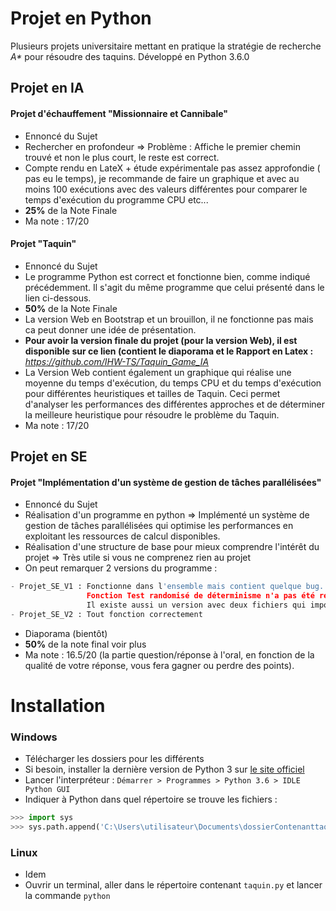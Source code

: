 
# Projet en Python 
Plusieurs projets universitaire mettant en pratique la stratégie de recherche _A*_ pour
résoudre des taquins.
Développé en Python 3.6.0

## Projet en IA

#### Projet d'échauffement "Missionnaire et Cannibale" 

- Ennoncé du Sujet
- Rechercher en profondeur => Problème : Affiche le premier chemin trouvé et non le plus court, le reste est correct. 
- Compte rendu en LateX + étude expérimentale pas assez approfondie ( pas eu le temps), je recommande de faire un graphique et avec au moins 100 exécutions avec des valeurs différentes pour comparer le temps d'exécution du programme CPU etc... 
- **25%** de la Note Finale
- Ma note : 17/20

#### Projet "Taquin"

- Ennoncé du Sujet
- Le programme Python est correct et fonctionne bien, comme indiqué précédemment. Il s'agit du même programme que celui présenté dans le lien ci-dessous.
- **50%** de la Note Finale
- La version Web en Bootstrap et un brouillon, il ne fonctionne pas mais ca peut donner une idée de présentation.
- **Pour avoir la version finale du projet (pour la version Web), il est disponible sur ce lien (contient le diaporama et le Rapport en Latex :** *https://github.com/IHW-TS/Taquin_Game_IA*
- La Version Web contient également un graphique qui réalise une moyenne du temps d'exécution, du temps CPU et du temps d'exécution pour différentes heuristiques et tailles de Taquin. Ceci permet d'analyser les performances des différentes approches et de déterminer la meilleure heuristique pour résoudre le problème du Taquin.
- Ma note : 17/20

## Projet en SE

#### Projet "Implémentation d'un système de gestion de tâches parallélisées"

- Ennoncé du Sujet
- Réalisation d'un programme en python => Implémenté un système de gestion de tâches parallélisées qui optimise les performances en exploitant les ressources de calcul disponibles.  
- Réalisation d'une structure de base pour mieux comprendre l'intérêt du projet => Très utile si vous ne comprenez rien au projet 
- On peut remarquer 2 versions du programme : 
```python
- Projet_SE_V1 : Fonctionne dans l'ensemble mais contient quelque bug.
                 Fonction Test randomisé de déterminisme n'a pas été réalisé. 
                 Il existe aussi un version avec deux fichiers qui imposé par le sujet.
- Projet_SE_V2 : Tout fonction correctement 
```
- Diaporama (bientôt)
- **50%** de la note final voir plus
- Ma note : 16.5/20 (la partie question/réponse à l'oral, en fonction de la qualité de votre réponse, vous fera gagner ou perdre des points).

# Installation
### Windows
- Télécharger les dossiers pour les différents 
- Si besoin, installer la dernière version de Python 3 sur 
[le site officiel](https://www.python.org/downloads/windows/)
- Lancer l'interpréteur : `Démarrer > Programmes > Python 3.6 > IDLE Python GUI`
- Indiquer à Python dans quel répertoire se trouve les fichiers :
```python
>>> import sys
>>> sys.path.append('C:\Users\utilisateur\Documents\dossierContenanttaquinpy') #exemple
```

### Linux
- Idem
- Ouvrir un terminal, aller dans le répertoire contenant `taquin.py` et lancer
la commande `python`

